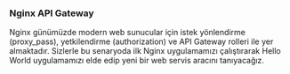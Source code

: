 ### Nginx API Gateway  
  
Nginx günümüzde modern web sunucular için istek yönlendirme (proxy_pass), yetkilendirme (authorization) ve API Gateway rolleri ile yer almaktadır. Sizlerle bu senaryoda ilk Nginx uygulamamızı çalıştırarak Hello World uygulamamızı elde edip yeni bir web servis aracını tanıyacağız.  
